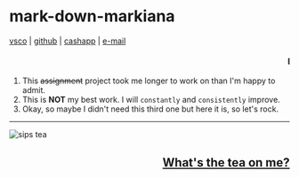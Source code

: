 # mark-down-markiana



[vsco](https://vsco.co/txddra/images) | [github](https://github.com/txddra) | [cashapp](https://cash.app/$Txddra) | [e-mail](latoddrabelton@gmail.com)
#### <marquee> Before we begin, I would like everyone to know a few things:</marquee>
1. This ~~assignment~~ project took me longer to work on than I'm happy to admit.
2.  This is **NOT** my best work. I will `constantly` and `consistently` improve.
3.  Okay, so maybe I didn't need this third one but here it is, so let's rock.
--- 

   ![sips tea](https://flic.kr/p/2ihdjMq)



## <u><p style='text-align: right;'> What's the tea on me? </p> </u>
 